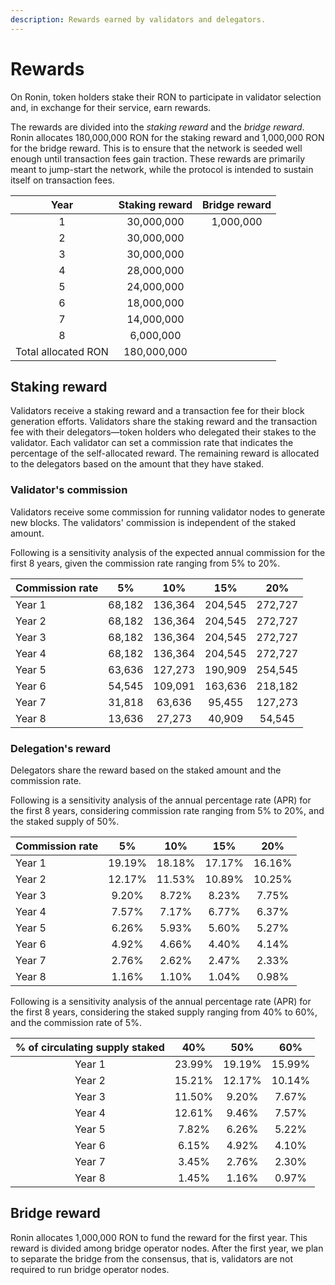 ```yaml
---
description: Rewards earned by validators and delegators.
---
```


# Rewards
On Ronin, token holders stake their RON to participate in validator selection and, in exchange for their service, earn rewards.

The rewards are divided into the *staking reward* and the *bridge reward*. Ronin allocates 180,000,000 RON for the staking reward and 1,000,000 RON for the bridge reward. This is to ensure that the network is seeded well enough until transaction fees gain traction. These rewards are primarily meant to jump-start the network, while the protocol is intended to sustain itself on transaction fees.

|         Year        	| Staking reward 	| Bridge reward 	|
|:-------------------:	|:--------------:	|:-------------:	|
|          1          	|   30,000,000   	|   1,000,000   	|
|          2          	|   30,000,000   	|               	|
|          3          	|   30,000,000   	|               	|
|          4          	|   28,000,000   	|               	|
|          5          	|   24,000,000   	|               	|
|          6          	|   18,000,000   	|               	|
|          7          	|   14,000,000   	|               	|
|          8          	|    6,000,000   	|               	|
| Total allocated RON 	|   180,000,000    	|               	|

## Staking reward
Validators receive a staking reward and a transaction fee for their block generation efforts. Validators share the staking reward and the transaction fee with their delegators—token holders who delegated their stakes to the validator. Each validator can set a commission rate that indicates the percentage of the self-allocated reward. The remaining reward is allocated to the delegators based on the amount that they have staked.

### Validator's commission
Validators receive some commission for running validator nodes to generate new blocks. The validators' commission is independent of the staked amount.

Following is a sensitivity analysis of the expected annual commission for the first 8 years, given the commission rate ranging from 5% to 20%.

| Commission rate 	|   5%   	|   10%   	|   15%   	|   20%   	|
|-----------------	|:------:	|:-------:	|:-------:	|:-------:	|
| Year 1          	| 68,182 	| 136,364 	| 204,545 	| 272,727 	|
| Year 2          	| 68,182 	| 136,364 	| 204,545 	| 272,727 	|
| Year 3          	| 68,182 	| 136,364 	| 204,545 	| 272,727 	|
| Year 4          	| 68,182 	| 136,364 	| 204,545 	| 272,727 	|
| Year 5          	| 63,636 	| 127,273 	| 190,909 	| 254,545 	|
| Year 6          	| 54,545 	| 109,091 	| 163,636 	| 218,182 	|
| Year 7          	| 31,818 	| 63,636  	| 95,455  	| 127,273 	|
| Year 8          	| 13,636 	| 27,273  	| 40,909  	| 54,545  	|

### Delegation's reward
Delegators share the reward based on the staked amount and the commission rate.

Following is a sensitivity analysis of the annual percentage rate (APR) for the first 8 years, considering commission rate ranging from 5% to 20%, and the staked supply of 50%.

| Commission rate 	|   5%   	|   10%   	|   15%   	|   20%   	|
|-----------------	|:------:	|:-------:	|:-------:	|:-------:	|
| Year 1          	| 19.19%    | 18.18%    | 17.17%    | 16.16%    |
| Year 2          	| 12.17%    | 11.53%    | 10.89%    | 10.25%    |
| Year 3          	| 9.20%     | 8.72%     | 8.23%     | 7.75%     |
| Year 4          	| 7.57%     | 7.17%     | 6.77%     | 6.37%     |
| Year 5          	| 6.26%     | 5.93%     | 5.60%     | 5.27%     |
| Year 6          	| 4.92%     | 4.66%     | 4.40%     | 4.14%     |
| Year 7          	| 2.76%     | 2.62%     | 2.47%     | 2.33%     |
| Year 8          	| 1.16%     | 1.10%     | 1.04%     | 0.98%     |

Following is a sensitivity analysis of the annual percentage rate (APR) for the first 8 years, considering the staked supply ranging from 40% to 60%, and  the commission rate of 5%.

| % of circulating supply staked 	|   40%  	|   50%  	|   60%  	|
|:------------------------------:	|:------:	|:------:	|:------:	|
| Year 1                           	| 23.99% 	| 19.19% 	| 15.99% 	| 
| Year 2                           	| 15.21% 	| 12.17% 	| 10.14% 	| 
| Year 3                           	| 11.50% 	| 9.20%  	| 7.67%  	| 
| Year 4                           	| 12.61% 	| 9.46%  	| 7.57%  	|
| Year 5                          	| 7.82%  	| 6.26%  	| 5.22%  	| 
| Year 6                           	| 6.15%  	| 4.92%  	| 4.10%  	|
| Year 7                           	| 3.45%  	| 2.76%  	| 2.30%  	| 
| Year 8                           	| 1.45%  	| 1.16%  	| 0.97%  	| 

## Bridge reward
Ronin allocates 1,000,000 RON to fund the reward for the first year. This reward is divided among bridge operator nodes. After the first year, we plan to separate the bridge from the consensus, that is, validators are not required to run bridge operator nodes.
